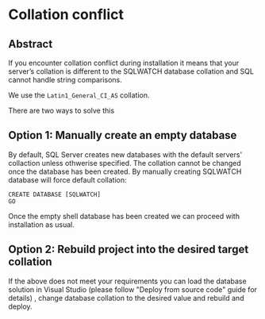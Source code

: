 # Collation conflict

## Abstract

If you encounter collation conflict during installation it means that your server’s collation is different to the SQLWATCH database collation and SQL cannot handle string comparisons.

We use the `Latin1_General_CI_AS` collation.

There are two ways to solve this

## Option 1: **Manually create an empty database**

By default, SQL Server creates new databases with the default servers' collaction unless othwerise specified. The collation cannot be changed once the database has been created. By manually creating SQLWATCH database will force default collation:

```text
CREATE DATABASE [SQLWATCH]
GO
```

Once the empty shell database has been created we can proceed with installation as usual. 

## Option 2: Rebuild project into the desired target collation

If the above does not meet your requirements you can load the database solution in Visual Studio \(please follow "Deploy from source code" guide for details\) , change database collation to the desired value and rebuild and deploy. 

